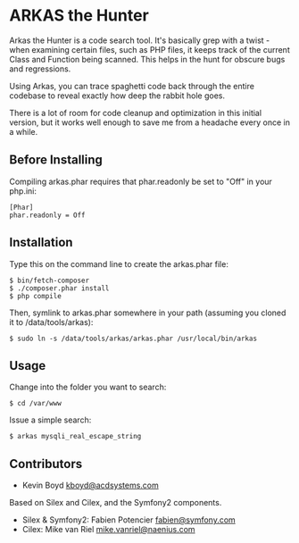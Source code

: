 ARKAS the Hunter
================

Arkas the Hunter is a code search tool. It's basically grep with a twist - when 
examining certain files, such as PHP files, it keeps track of the current Class 
and Function being scanned. This helps in the hunt for obscure bugs and 
regressions.

Using Arkas, you can trace spaghetti code back through the entire codebase to 
reveal exactly how deep the rabbit hole goes.

There is a lot of room for code cleanup and optimization in this initial version,
but it works well enough to save me from a headache every once in a while.

Before Installing
-----------------

Compiling arkas.phar requires that phar.readonly be set to "Off" in your php.ini:

    [Phar]
    phar.readonly = Off
  

Installation
------------

Type this on the command line to create the arkas.phar file:

    $ bin/fetch-composer
    $ ./composer.phar install
    $ php compile

Then, symlink to arkas.phar somewhere in your path (assuming you cloned it to /data/tools/arkas):
  
    $ sudo ln -s /data/tools/arkas/arkas.phar /usr/local/bin/arkas


Usage
-----

Change into the folder you want to search:

    $ cd /var/www

Issue a simple search:
  
    $ arkas mysqli_real_escape_string



Contributors
------------

- Kevin Boyd <kboyd@acdsystems.com>

Based on Silex and Cilex, and the Symfony2 components.

- Silex & Symfony2: Fabien Potencier <fabien@symfony.com>
- Cilex: Mike van Riel <mike.vanriel@naenius.com>

